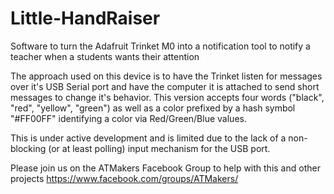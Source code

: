 # Little-HandRaiser
Software to turn the Adafruit Trinket M0 into a notification tool to notify a teacher when a students wants their attention

The approach used on this device is to have the Trinket listen for messages over it's USB Serial port and have the computer it is attached to 
send short messages to change it's behavior.  This version accepts four words ("black", "red", "yellow", "green") as well as a color prefixed by a 
hash symbol "#FF00FF" identifying a color via Red/Green/Blue values.

This is under active development and is limited due to the lack of a non-blocking (or at least polling) input mechanism for the USB port.

Please join us on the ATMakers Facebook Group to help with this and other projects
https://www.facebook.com/groups/ATMakers/
